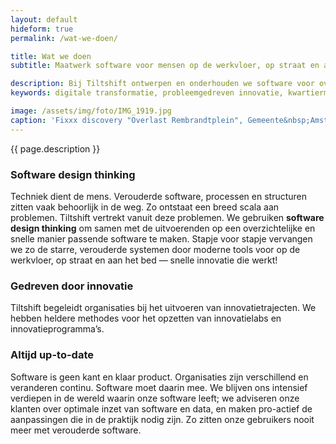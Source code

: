 ```yaml
---
layout: default
hideform: true
permalink: /wat-we-doen/

title: Wat we doen
subtitle: Maatwerk software voor mensen op de werkvloer, op straat en aan het bed

description: Bij Tiltshift ontwerpen en onderhouden we software voor overheid en publieke sector.
keywords: digitale transformatie, probleemgedreven innovatie, kwartiermaker, human centered design, software design thinking, service design, lean startup, lean ux, agile development, xp, scrum, labs, apps, projecten, advies, consultancy, publieke sector, mens centraal, common ground, open source

image: /assets/img/foto/IMG_1919.jpg
caption: 'Fixxx discovery "Overlast Rembrandtplein", Gemeente&nbsp;Amsterdam'
---
```

{{ page.description }}

### Software design thinking
Techniek dient de mens. Verouderde software, processen en structuren zitten vaak behoorlijk in de weg. Zo ontstaat een breed scala aan problemen. Tiltshift vertrekt vanuit deze problemen. We gebruiken **software design thinking** om samen met de uitvoerenden op een overzichtelijke en snelle manier passende software te maken. Stapje voor stapje vervangen we zo de starre, verouderde systemen door moderne tools voor op de werkvloer, op straat en aan het bed — snelle innovatie die werkt!

### Gedreven door innovatie
Tiltshift begeleidt organisaties bij het uitvoeren van innovatietrajecten. We hebben heldere methodes voor het opzetten van innovatielabs en innovatieprogramma’s.

### Altijd up-to-date
Software is geen kant en klaar product. Organisaties zijn verschillend en veranderen continu. Software moet daarin mee. We blijven ons intensief verdiepen in de wereld waarin onze software leeft; we adviseren onze klanten over optimale inzet van software en data, en maken pro-actief de aanpassingen die in de praktijk nodig zijn. Zo zitten onze gebruikers nooit meer met verouderde software.
